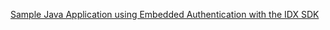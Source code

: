 [Sample Java Application using Embedded Authentication with the IDX SDK](https://github.com/okta/okta-idx-java/tree/master/samples/embedded-auth-with-sdk)
